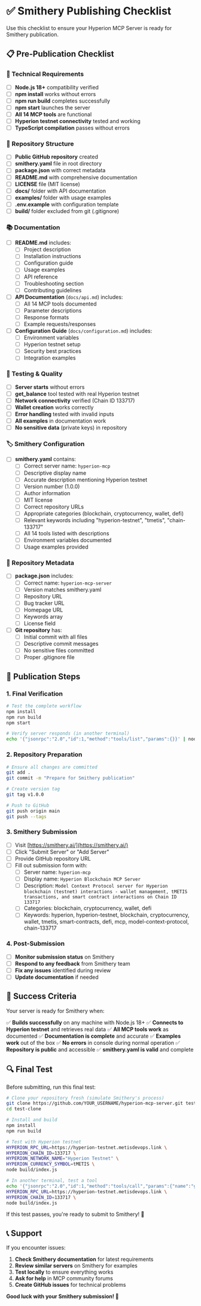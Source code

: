 # ✅ Smithery Publishing Checklist

Use this checklist to ensure your Hyperion MCP Server is ready for Smithery publication.

## 📋 Pre-Publication Checklist

### 🔧 Technical Requirements

- [ ] **Node.js 18+** compatibility verified
- [ ] **npm install** works without errors
- [ ] **npm run build** completes successfully
- [ ] **npm start** launches the server
- [ ] **All 14 MCP tools** are functional
- [ ] **Hyperion testnet connectivity** tested and working
- [ ] **TypeScript compilation** passes without errors

### 📁 Repository Structure

- [ ] **Public GitHub repository** created
- [ ] **smithery.yaml** file in root directory
- [ ] **package.json** with correct metadata
- [ ] **README.md** with comprehensive documentation
- [ ] **LICENSE** file (MIT license)
- [ ] **docs/** folder with API documentation
- [ ] **examples/** folder with usage examples
- [ ] **.env.example** with configuration template
- [ ] **build/** folder excluded from git (.gitignore)

### 📚 Documentation

- [ ] **README.md** includes:
  - [ ] Project description
  - [ ] Installation instructions
  - [ ] Configuration guide
  - [ ] Usage examples
  - [ ] API reference
  - [ ] Troubleshooting section
  - [ ] Contributing guidelines

- [ ] **API Documentation** (`docs/api.md`) includes:
  - [ ] All 14 MCP tools documented
  - [ ] Parameter descriptions
  - [ ] Response formats
  - [ ] Example requests/responses

- [ ] **Configuration Guide** (`docs/configuration.md`) includes:
  - [ ] Environment variables
  - [ ] Hyperion testnet setup
  - [ ] Security best practices
  - [ ] Integration examples

### 🧪 Testing & Quality

- [ ] **Server starts** without errors
- [ ] **get_balance** tool tested with real Hyperion testnet
- [ ] **Network connectivity** verified (Chain ID 133717)
- [ ] **Wallet creation** works correctly
- [ ] **Error handling** tested with invalid inputs
- [ ] **All examples** in documentation work
- [ ] **No sensitive data** (private keys) in repository

### 🏷️ Smithery Configuration

- [ ] **smithery.yaml** contains:
  - [ ] Correct server name: `hyperion-mcp`
  - [ ] Descriptive display name
  - [ ] Accurate description mentioning Hyperion testnet
  - [ ] Version number (1.0.0)
  - [ ] Author information
  - [ ] MIT license
  - [ ] Correct repository URLs
  - [ ] Appropriate categories (blockchain, cryptocurrency, wallet, defi)
  - [ ] Relevant keywords including "hyperion-testnet", "tmetis", "chain-133717"
  - [ ] All 14 tools listed with descriptions
  - [ ] Environment variables documented
  - [ ] Usage examples provided

### 🔗 Repository Metadata

- [ ] **package.json** includes:
  - [ ] Correct name: `hyperion-mcp-server`
  - [ ] Version matches smithery.yaml
  - [ ] Repository URL
  - [ ] Bug tracker URL
  - [ ] Homepage URL
  - [ ] Keywords array
  - [ ] License field

- [ ] **Git repository** has:
  - [ ] Initial commit with all files
  - [ ] Descriptive commit messages
  - [ ] No sensitive files committed
  - [ ] Proper .gitignore file

## 🚀 Publication Steps

### 1. Final Verification

```bash
# Test the complete workflow
npm install
npm run build
npm start

# Verify server responds (in another terminal)
echo '{"jsonrpc":"2.0","id":1,"method":"tools/list","params":{}}' | node build/index.js
```

### 2. Repository Preparation

```bash
# Ensure all changes are committed
git add .
git commit -m "Prepare for Smithery publication"

# Create version tag
git tag v1.0.0

# Push to GitHub
git push origin main
git push --tags
```

### 3. Smithery Submission

- [ ] Visit [https://smithery.ai/](https://smithery.ai/)
- [ ] Click "Submit Server" or "Add Server"
- [ ] Provide GitHub repository URL
- [ ] Fill out submission form with:
  - [ ] Server name: `hyperion-mcp`
  - [ ] Display name: `Hyperion Blockchain MCP Server`
  - [ ] Description: `Model Context Protocol server for Hyperion blockchain (testnet) interactions - wallet management, tMETIS transactions, and smart contract interactions on Chain ID 133717`
  - [ ] Categories: blockchain, cryptocurrency, wallet, defi
  - [ ] Keywords: hyperion, hyperion-testnet, blockchain, cryptocurrency, wallet, tmetis, smart-contracts, defi, mcp, model-context-protocol, chain-133717

### 4. Post-Submission

- [ ] **Monitor submission status** on Smithery
- [ ] **Respond to any feedback** from Smithery team
- [ ] **Fix any issues** identified during review
- [ ] **Update documentation** if needed

## 🎯 Success Criteria

Your server is ready for Smithery when:

✅ **Builds successfully** on any machine with Node.js 18+
✅ **Connects to Hyperion testnet** and retrieves real data
✅ **All MCP tools work** as documented
✅ **Documentation is complete** and accurate
✅ **Examples work** out of the box
✅ **No errors** in console during normal operation
✅ **Repository is public** and accessible
✅ **smithery.yaml is valid** and complete

## 🔍 Final Test

Before submitting, run this final test:

```bash
# Clone your repository fresh (simulate Smithery's process)
git clone https://github.com/YOUR_USERNAME/hyperion-mcp-server.git test-clone
cd test-clone

# Install and build
npm install
npm run build

# Test with Hyperion testnet
HYPERION_RPC_URL=https://hyperion-testnet.metisdevops.link \
HYPERION_CHAIN_ID=133717 \
HYPERION_NETWORK_NAME="Hyperion Testnet" \
HYPERION_CURRENCY_SYMBOL=tMETIS \
node build/index.js

# In another terminal, test a tool
echo '{"jsonrpc":"2.0","id":1,"method":"tools/call","params":{"name":"get_network_info","arguments":{}}}' | \
HYPERION_RPC_URL=https://hyperion-testnet.metisdevops.link \
HYPERION_CHAIN_ID=133717 \
node build/index.js
```

If this test passes, you're ready to submit to Smithery! 🎉

## 📞 Support

If you encounter issues:

1. **Check Smithery documentation** for latest requirements
2. **Review similar servers** on Smithery for examples
3. **Test locally** to ensure everything works
4. **Ask for help** in MCP community forums
5. **Create GitHub issues** for technical problems

**Good luck with your Smithery submission! 🚀**
